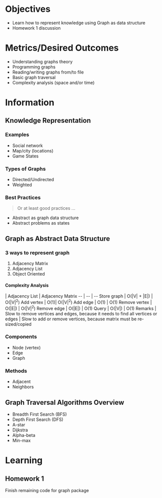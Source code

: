 # Objectives

* Learn how to represent knowledge using Graph as data structure
* Homework 1 discussion

# Metrics/Desired Outcomes

* Understanding graphs theory
* Programming graphs
* Reading/writing graphs from/to file
* Basic graph traversal
* Complexity analysis (space and/or time)

# Information

## Knowledge Representation

### Examples

* Social network
* Map/city (locations)
* Game States

### Types of Graphs

* Directed/Undirected
* Weighted

### Best Practices

> Or at least good practices ...

* Abstract as graph data structure
* Abstract problems as states

## Graph as Abstract Data Structure

### 3 ways to represent graph

1. Adjacency Matrix
2. Adjacency List
3. Object Oriented

#### Complexity Analysis

  | Adjacency List | Adjacency Matrix 
-- | -- | --
Store graph | O(&#124;V&#124; + &#124;E&#124;) | O(&#124;V&#124;<sup>2</sup>)
Add vertex | O(1)| O(&#124;V&#124;<sup>2</sup>)
Add edge | O(1) | O(1) 
Remove vertex | O(&#124;E&#124;) | O(&#124;V&#124;<sup>2</sup>)
Remove edge | O(&#124;E&#124;) | O(1)
Query | O(&#124;V&#124;) | O(1)
Remarks | Slow to remove vertices and edges, because it needs to find all vertices or edges | Slow to add or remove vertices, because matrix must be re-sized/copied


### Components

* Node (vertex)
* Edge
* Graph

### Methods

* Adjacent
* Neighbors

## Graph Traversal Algorithms Overview

* Breadth First Search (BFS)
* Depth First Search (DFS)
* A-star
* Dijkstra
* Alpha-beta
* Min-max

# Learning

## Homework 1

Finish remaining code for graph package
